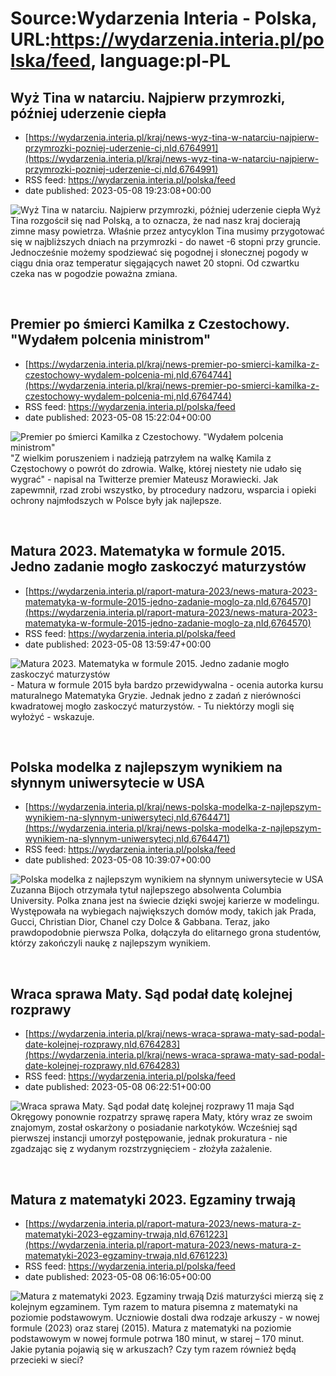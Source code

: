 # Source:Wydarzenia Interia - Polska, URL:https://wydarzenia.interia.pl/polska/feed, language:pl-PL

## Wyż Tina w natarciu. Najpierw przymrozki, później uderzenie ciepła
 - [https://wydarzenia.interia.pl/kraj/news-wyz-tina-w-natarciu-najpierw-przymrozki-pozniej-uderzenie-ci,nId,6764991](https://wydarzenia.interia.pl/kraj/news-wyz-tina-w-natarciu-najpierw-przymrozki-pozniej-uderzenie-ci,nId,6764991)
 - RSS feed: https://wydarzenia.interia.pl/polska/feed
 - date published: 2023-05-08 19:23:08+00:00

<p><a href="https://wydarzenia.interia.pl/kraj/news-wyz-tina-w-natarciu-najpierw-przymrozki-pozniej-uderzenie-ci,nId,6764991"><img align="left" alt="Wyż Tina w natarciu. Najpierw przymrozki, później uderzenie ciepła" src="https://i.iplsc.com/wyz-tina-w-natarciu-najpierw-przymrozki-pozniej-uderzenie-ci/000H4L0U2EV8J1JK-C321.jpg" /></a>Wyż Tina rozgościł się nad Polską, a to oznacza, że nad nasz kraj docierają zimne masy powietrza. Właśnie przez antycyklon Tina musimy przygotować się w najbliższych dniach na przymrozki - do nawet -6 stopni przy gruncie. Jednocześnie możemy spodziewać się pogodnej i słonecznej pogody w ciągu dnia oraz temperatur sięgających nawet 20 stopni. Od czwartku czeka nas w pogodzie poważna zmiana.</p><br clear="all" />

## Premier po śmierci Kamilka z Czestochowy. "Wydałem polcenia ministrom"
 - [https://wydarzenia.interia.pl/kraj/news-premier-po-smierci-kamilka-z-czestochowy-wydalem-polcenia-mi,nId,6764744](https://wydarzenia.interia.pl/kraj/news-premier-po-smierci-kamilka-z-czestochowy-wydalem-polcenia-mi,nId,6764744)
 - RSS feed: https://wydarzenia.interia.pl/polska/feed
 - date published: 2023-05-08 15:22:04+00:00

<p><a href="https://wydarzenia.interia.pl/kraj/news-premier-po-smierci-kamilka-z-czestochowy-wydalem-polcenia-mi,nId,6764744"><img align="left" alt="Premier po śmierci Kamilka z Czestochowy. &quot;Wydałem polcenia ministrom&quot;" src="https://i.iplsc.com/premier-po-smierci-kamilka-z-czestochowy-wydalem-polcenia-mi/000FZ899M2IC99HN-C321.jpg" /></a>&quot;Z wielkim poruszeniem i nadzieją patrzyłem na walkę Kamila z Częstochowy o powrót do zdrowia. Walkę, której niestety nie udało się wygrać&quot; - napisal na Twitterze premier Mateusz Morawiecki. Jak zapewmnił, rzad zrobi wszystko, by ptrocedury nadzoru, wsparcia i opieki ochrony najmłodszych w Polsce były jak najlepsze. 
</p><br clear="all" />

## Matura 2023. Matematyka w formule 2015. Jedno zadanie mogło zaskoczyć maturzystów
 - [https://wydarzenia.interia.pl/raport-matura-2023/news-matura-2023-matematyka-w-formule-2015-jedno-zadanie-moglo-za,nId,6764570](https://wydarzenia.interia.pl/raport-matura-2023/news-matura-2023-matematyka-w-formule-2015-jedno-zadanie-moglo-za,nId,6764570)
 - RSS feed: https://wydarzenia.interia.pl/polska/feed
 - date published: 2023-05-08 13:59:47+00:00

<p><a href="https://wydarzenia.interia.pl/raport-matura-2023/news-matura-2023-matematyka-w-formule-2015-jedno-zadanie-moglo-za,nId,6764570"><img align="left" alt="Matura 2023. Matematyka w formule 2015. Jedno zadanie mogło zaskoczyć maturzystów" src="https://i.iplsc.com/matura-2023-matematyka-w-formule-2015-jedno-zadanie-moglo-za/000H4IHLPESUUSGU-C321.jpg" /></a>- Matura w formule 2015 była bardzo przewidywalna - ocenia autorka kursu maturalnego Matematyka Gryzie. Jednak jedno z zadań z nierówności kwadratowej mogło zaskoczyć maturzystów. - Tu niektórzy mogli się wyłożyć - wskazuje.</p><br clear="all" />

## Polska modelka z najlepszym wynikiem na słynnym uniwersytecie w USA
 - [https://wydarzenia.interia.pl/kraj/news-polska-modelka-z-najlepszym-wynikiem-na-slynnym-uniwersyteci,nId,6764471](https://wydarzenia.interia.pl/kraj/news-polska-modelka-z-najlepszym-wynikiem-na-slynnym-uniwersyteci,nId,6764471)
 - RSS feed: https://wydarzenia.interia.pl/polska/feed
 - date published: 2023-05-08 10:39:07+00:00

<p><a href="https://wydarzenia.interia.pl/kraj/news-polska-modelka-z-najlepszym-wynikiem-na-slynnym-uniwersyteci,nId,6764471"><img align="left" alt="Polska modelka z najlepszym wynikiem na słynnym uniwersytecie w USA" src="https://i.iplsc.com/polska-modelka-z-najlepszym-wynikiem-na-slynnym-uniwersyteci/000H4I1RI6B2CLXW-C321.jpg" /></a>Zuzanna Bijoch otrzymała tytuł najlepszego absolwenta Columbia University. Polka znana jest na świecie dzięki swojej karierze w modelingu. Występowała na wybiegach największych domów mody, takich jak Prada, Gucci, Christian Dior, Chanel czy Dolce &amp; Gabbana. Teraz, jako prawdopodobnie pierwsza Polka, dołączyła do elitarnego grona studentów, którzy zakończyli naukę z najlepszym wynikiem. </p><br clear="all" />

## Wraca sprawa Maty. Sąd podał datę kolejnej rozprawy
 - [https://wydarzenia.interia.pl/kraj/news-wraca-sprawa-maty-sad-podal-date-kolejnej-rozprawy,nId,6764283](https://wydarzenia.interia.pl/kraj/news-wraca-sprawa-maty-sad-podal-date-kolejnej-rozprawy,nId,6764283)
 - RSS feed: https://wydarzenia.interia.pl/polska/feed
 - date published: 2023-05-08 06:22:51+00:00

<p><a href="https://wydarzenia.interia.pl/kraj/news-wraca-sprawa-maty-sad-podal-date-kolejnej-rozprawy,nId,6764283"><img align="left" alt="Wraca sprawa Maty. Sąd podał datę kolejnej rozprawy" src="https://i.iplsc.com/wraca-sprawa-maty-sad-podal-date-kolejnej-rozprawy/000H4GJQR1T1QN2C-C321.jpg" /></a>11 maja Sąd Okręgowy ponownie rozpatrzy sprawę rapera Maty, który wraz ze swoim znajomym, został oskarżony o posiadanie narkotyków. Wcześniej sąd pierwszej instancji umorzył postępowanie, jednak prokuratura - nie zgadzając się z wydanym rozstrzygnięciem - złożyła zażalenie.</p><br clear="all" />

## Matura z matematyki 2023. Egzaminy trwają
 - [https://wydarzenia.interia.pl/raport-matura-2023/news-matura-z-matematyki-2023-egzaminy-trwaja,nId,6761223](https://wydarzenia.interia.pl/raport-matura-2023/news-matura-z-matematyki-2023-egzaminy-trwaja,nId,6761223)
 - RSS feed: https://wydarzenia.interia.pl/polska/feed
 - date published: 2023-05-08 06:16:05+00:00

<p><a href="https://wydarzenia.interia.pl/raport-matura-2023/news-matura-z-matematyki-2023-egzaminy-trwaja,nId,6761223"><img align="left" alt="Matura z matematyki 2023. Egzaminy trwają " src="https://i.iplsc.com/matura-z-matematyki-2023-egzaminy-trwaja/000H48E7V8HRFTUT-C321.jpg" /></a>Dziś maturzyści mierzą się z kolejnym egzaminem. Tym razem to matura pisemna z matematyki na poziomie podstawowym. Uczniowie dostali dwa rodzaje arkuszy - w nowej formule (2023) oraz starej (2015). Matura z matematyki na poziomie podstawowym w nowej formule potrwa 180 minut, w starej – 170 minut. Jakie pytania pojawią się w arkuszach? Czy tym razem również będą przecieki w sieci?</p><br clear="all" />

